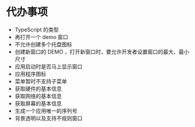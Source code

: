 # 代办事项

- TypeScript 的类型
- 再打开一个 demo 窗口
- 不允许创建多个托盘图标
- 创建新窗口的 DEMO ，打开新窗口时，要允许开发者设置窗口的最大、最小尺寸
- 应用启动时是否马上显示窗口
- 应用程序图标
- 菜单暂时不支持子菜单
- 获取硬件的基本信息
- 获取网络的基本信息
- 获取屏幕的基本信息
- 生成一个应用唯一的序列号
- 背景透明以及支持不规则窗口
